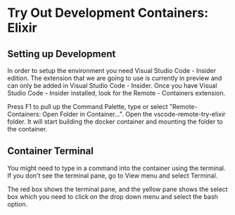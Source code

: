 # Try Out Development Containers: Elixir

## Setting up Development
In order to setup the environment you need Visual Studio Code - Insider edition. The extension that we are going to use is currently in
preview and can only be added in Visual Studio Code - Insider. Once you have Visual Studio Code - Insider installed, look for the Remote - Containers extension.

Press F1 to pull up the Command Palette, type or select "Remote-Containers: Open Folder in Container...". Open the vscode-remote-try-elixir folder. It will start building the docker container and mounting the folder to the container. 

## Container Terminal
You might need to type in a command into the container using the terminal. If you don't see the terminal pane, go to View menu and select Terminal.

The red box shows the terminal pane, and the yellow pane shows the select box which you need to click on the drop down menu and select the bash option.
